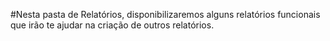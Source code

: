#Nesta pasta de Relatórios, disponibilizaremos alguns relatórios funcionais que irão te ajudar na criação de outros relatórios.